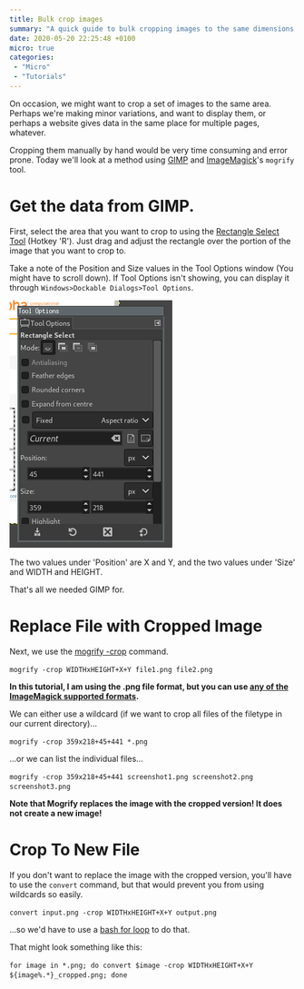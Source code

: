 ```yaml
---
title: Bulk crop images
summary: "A quick guide to bulk cropping images to the same dimensions."
date: 2020-05-20 22:25:48 +0100
micro: true
categories:
 - "Micro"
 - "Tutorials"
---
```


On occasion, we might want to crop a set of images to the same area. Perhaps we're making minor variations, and want to display them, or perhaps a website gives data in the same place for multiple pages, whatever.

Cropping them manually by hand would be very time consuming and error prone. Today we'll look at a method using [GIMP](https://www.gimp.org/) and [ImageMagick](https://www.imagemagick.org/)'s `mogrify` tool.

# Get the data from GIMP.

First, select the area that you want to crop to using the [Rectangle Select Tool](https://docs.gimp.org/en/gimp-tool-rect-select.html) (Hotkey 'R'). Just drag and adjust the rectangle over the portion of the image that you want to crop to.

Take a note of the Position and Size values in the Tool Options window (You might have to scroll down). If Tool Options isn't showing, you can display it through `Windows>Dockable Dialogs>Tool Options`.

![](/assets/images/micro/gimp-cropping.png)

The two values under 'Position' are X and Y, and the two values under 'Size' and WIDTH and HEIGHT.

That's all we needed GIMP for.

# Replace File with Cropped Image

Next, we use the [mogrify -crop](https://www.imagemagick.org/script/command-line-options.php#crop) command.

`mogrify -crop WIDTHxHEIGHT+X+Y file1.png file2.png`

**In this tutorial, I am using the .png file format, but you can use [any of the ImageMagick supported formats](https://imagemagick.org/script/formats.php).**

We can either use a wildcard (if we want to crop all files of the filetype in our current directory)...

`mogrify -crop 359x218+45+441 *.png`

...or we can list the individual files...

`mogrify -crop 359x218+45+441 screenshot1.png screenshot2.png screenshot3.png`

**Note that Mogrify replaces the image with the cropped version! It does not create a new image!**

# Crop To New File

If you don't want to replace the image with the cropped version, you'll have to use the `convert` command, but that would prevent you from using wildcards so easily.

`convert input.png -crop WIDTHxHEIGHT+X+Y output.png`

...so we'd have to use a [bash for loop](https://www.cyberciti.biz/faq/bash-for-loop/) to do that.

That might look something like this:

`for image in *.png; do convert $image -crop WIDTHxHEIGHT+X+Y ${image%.*}_cropped.png; done`

